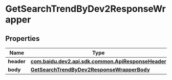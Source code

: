 

# GetSearchTrendByDev2ResponseWrapper


## Properties

Name | Type | Description | Notes
------------ | ------------- | ------------- | -------------
**header** | [**com.baidu.dev2.api.sdk.common.ApiResponseHeader**](com.baidu.dev2.api.sdk.common.ApiResponseHeader.md) |  |  [optional]
**body** | [**GetSearchTrendByDev2ResponseWrapperBody**](GetSearchTrendByDev2ResponseWrapperBody.md) |  |  [optional]



